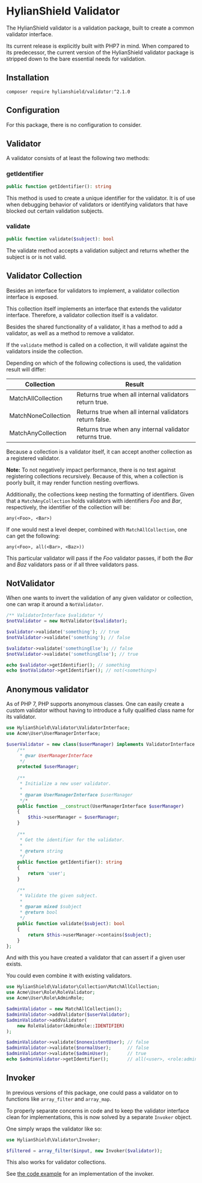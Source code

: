 # HylianShield Validator

The HylianShield validator is a validation package, built to create a
common validator interface.

Its current release is explicitly built with PHP7 in mind.
When compared to its predecessor, the current version of the
HylianShield validator package is stripped down to the bare essential
needs for validation.

## Installation

`composer require hylianshield/validator:^2.1.0`

## Configuration

For this package, there is no configuration to consider.

## Validator

A validator consists of at least the following two methods:

### getIdentifier

```php
public function getIdentifier(): string
```

This method is used to create a unique identifier for the validator.
It is of use when debugging behavior of validators or identifying 
validators that have blocked out certain validation subjects.

### validate

```php
public function validate($subject): bool
```

The validate method accepts a validation subject and returns whether the
subject is or is not valid.

## Validator Collection

Besides an interface for validators to implement, a validator collection
interface is exposed.

This collection itself implements an interface that extends the validator
interface. Therefore, a validator collection itself is a validator.

Besides the shared functionality of a validator, it has a method to add
a validator, as well as a method to remove a validator.

If the `validate` method is called on a collection, it will validate
against the validators inside the collection.

Depending on which of the following collections is used, the validation
result will differ:

| Collection          | Result                                                  |
|---------------------|---------------------------------------------------------|
| MatchAllCollection  | Returns true when all internal validators return true.  |
| MatchNoneCollection | Returns true when all internal validators return false. |
| MatchAnyCollection  | Returns true when any internal validator returns true.  |

Because a collection is a validator itself, it can accept another
collection as a registered validator.

**Note:** To not negatively impact performance, there is no test against
registering collections recursively.
Because of this, when a collection is poorly built, it may render
function nesting overflows.

Additionally, the collections keep nesting the formatting of identifiers.
Given that a `MatchAnyCollection` holds validators with identifiers *Foo*
and *Bar*, respectively, the identifier of the collection will be:

```
any(<Foo>, <Bar>)
```

If one would nest a level deeper, combined with `MatchAllCollection`,
one can get the following:

```
any(<Foo>, all(<Bar>, <Baz>))
```

This particular validator will pass if the *Foo* validator passes, if
both the *Bar* and *Baz* validators pass or if all three validators pass.

## NotValidator

When one wants to invert the validation of any given validator or
collection, one can wrap it around a `NotValidator`.

```php
/** ValidatorInterface $validator */
$notValidator = new NotValidator($validator);

$validator->validate('something'); // true
$notValidator->validate('something'); // false

$validator->validate('somethingElse'); // false
$notValidator->validate('somethingElse'); // true

echo $validator->getIdentifier(); // something
echo $notValidator->getIdentifier(); // not(<something>)
```

## Anonymous validator

As of PHP 7, PHP supports anonymous classes. One can easily create a
custom validator without having to introduce a fully qualified class name
for its validator.

```php
use HylianShield\Validator\ValidatorInterface;
use Acme\User\UserManagerInterface;

$userValidator = new class($userManager) implements ValidatorInterface {
    /**
     * @var UserManagerInterface
     */
    protected $userManager;
    
    /**
     * Initialize a new user validator.
     *
     * @param UserManagerInterface $userManager
     */*
    public function __construct(UserManagerInterface $userManager)
    {
        $this->userManager = $userManager;
    }
    
    /**
     * Get the identifier for the validator.
     *
     * @return string
     */
    public function getIdentifier(): string
    {
        return 'user';
    }

    /**
     * Validate the given subject.
     *
     * @param mixed $subject
     * @return bool
     */
    public function validate($subject): bool
    {
        return $this->userManager->contains($subject);
    }
};
```

And with this you have created a validator that can assert if a given
user exists.

You could even combine it with existing validators.

```php
use HylianShield\Validator\Collection\MatchAllCollection;
use Acme\User\Role\RoleValidator;
use Acme\User\Role\AdminRole;

$adminValidator = new MatchAllCollection();
$adminValidator->addValidator($userValidator);
$adminValidator->addValidator(
    new RoleValidator(AdminRole::IDENTIFIER)
);

$adminValidator->validate($nonexistentUser); // false
$adminValidator->validate($normalUser);      // false
$adminValidator->validate($adminUser);       // true
echo $adminValidator->getIdentifier();       // all(<user>, <role:admin>)
```

## Invoker

In previous versions of this package, one could pass a validator on to
functions like `array_filter` and `array_map`.

To properly separate concerns in code and to keep the validator interface
clean for implementations, this is now solved by a separate `Invoker` object.

One simply wraps the validator like so:

```php
use HylianShield\Validator\Invoker;

$filtered = array_filter($input, new Invoker($validator));
```

This also works for validator collections.

See [the code example](examples/invoker.php) for an implementation of the
invoker.
